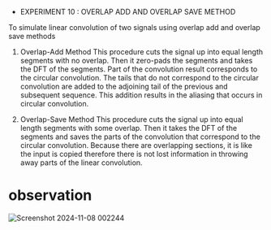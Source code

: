 * EXPERIMENT 10 : OVERLAP ADD AND OVERLAP SAVE METHOD

To simulate linear convolution of two signals using overlap add and overlap save methods

1.	Overlap-Add Method
This procedure cuts the signal up into equal length segments with no overlap. Then it zero-pads the segments and takes the DFT of the segments. Part of the convolution result corresponds to the circular convolution. The tails that do not correspond to the circular convolution are added to the adjoining tail of the previous and subsequent sequence. This addition results in the aliasing that occurs in circular convolution.

2.	Overlap-Save Method 
This procedure cuts the signal up into equal length segments with some overlap. Then it takes the DFT of the segments and saves the parts of the convolution that correspond to the circular convolution. Because there are overlapping sections, it is like the input is copied therefore there is not lost information in throwing away parts of the linear convolution.

# observation
![Screenshot 2024-11-08 002244](https://github.com/user-attachments/assets/62aaa530-7a18-4672-8847-ea4e1b8c494a)
